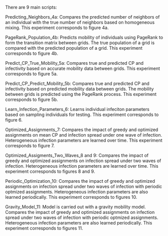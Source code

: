 There are 9 main scripts:

Predicting_Neighbors_4a: Compares the predicted number of neighbors of an individual with the true number of neighbors based on homogeneous mixing. This experiment corresponds to figure 4a. 

PageRank_Population_4b: Predicts mobility of individuals using PageRank to form the transition matrix between grids. The true population of a grid is compared with the predicted population of a grid. This experiment corresponds to figure 4b.

Predict_CP_True_Mobility_5a: Compares true and predicted CP and infectivity based on accurate mobility data between grids. This experiment corresponds to figure 5a.

Predict_CP_Predict_Mobility_5b: Compares true and predicted CP and infectivity based on predicted mobility data between grids. The mobility between grids is predicted using the PageRank process. This experiment corresponds to figure 5b.

Learn_Infection_Parameters_6: Learns individual infeciton parameters based on sampling individuals for testing. This experiment corresponds to figure 6.

Optimized_Assignments_7: Compares the impact of greedy and optimized assignments on mean CP and infection spread under one wave of infection. Heterogeneous infection parameters are learned over time. This experiment corresponds to figure 7.

Optimized_Assigments_Two_Waves_8 and 9: Compares the impact of greedy and optimized assignments on infection spread under two waves of infection. Heterogeneous infection parameters are learned over time. This experiment corresponds to figures 8 and 9.

Periodic_Optimization_10: Compares the impact of greedy and optimized assignments on infection spread under two waves of infection with periodic optmized assignments. Heterogeneous infection parameters are also learned periodically. This experiment corresponds to figures 10.

Gravity_Model_11: Model is carried out with a gravity mobility model. Compares the impact of greedy and optimized assignments on infection spread under two waves of infection with periodic optmized assignments. Heterogeneous infection parameters are also learned periodically. This experiment corresponds to figures 11.

